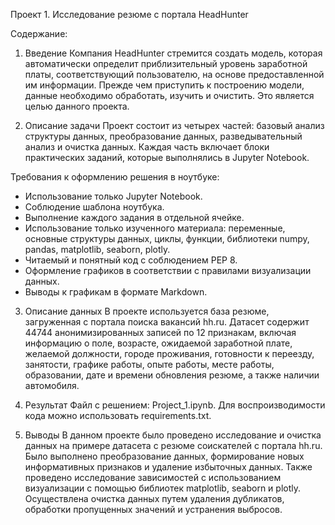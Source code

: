 Проект 1. Исследование резюме с портала HeadHunter

Содержание:

1. Введение
Компания HeadHunter стремится создать модель, которая автоматически определит приблизительный уровень заработной платы, соответствующий пользователю, на основе предоставленной им информации. Прежде чем приступить к построению модели, данные необходимо обработать, изучить и очистить. Это является целью данного проекта.

2. Описание задачи
Проект состоит из четырех частей: базовый анализ структуры данных, преобразование данных, разведывательный анализ и очистка данных. Каждая часть включает блоки практических заданий, которые выполнялись в Jupyter Notebook.

Требования к оформлению решения в ноутбуке:

- Использование только Jupyter Notebook.
- Соблюдение шаблона ноутбука.
- Выполнение каждого задания в отдельной ячейке.
- Использование только изученного материала: переменные, основные структуры данных, циклы, функции, библиотеки numpy, pandas, matplotlib, seaborn, plotly.
- Читаемый и понятный код с соблюдением PEP 8.
- Оформление графиков в соответствии с правилами визуализации данных.
- Выводы к графикам в формате Markdown.

3. Описание данных
В проекте используется база резюме, загруженная с портала поиска вакансий hh.ru. Датасет содержит 44744 анонимизированных записей по 12 признакам, включая информацию о поле, возрасте, ожидаемой заработной плате, желаемой должности, городе проживания, готовности к переезду, занятости, графике работы, опыте работы, месте работы, образовании, дате и времени обновления резюме, а также наличии автомобиля.

4. Результат
Файл с решением: Project_1.ipynb. Для воспроизводимости кода можно использовать requirements.txt.

5. Выводы
В данном проекте было проведено исследование и очистка данных на примере датасета с резюме соискателей с портала hh.ru. Было выполнено преобразование данных, формирование новых информативных признаков и удаление избыточных данных. Также проведено исследование зависимостей с использованием визуализации с помощью библиотек matplotlib, seaborn и plotly. Осуществлена очистка данных путем удаления дубликатов, обработки пропущенных значений и устранения выбросов.
